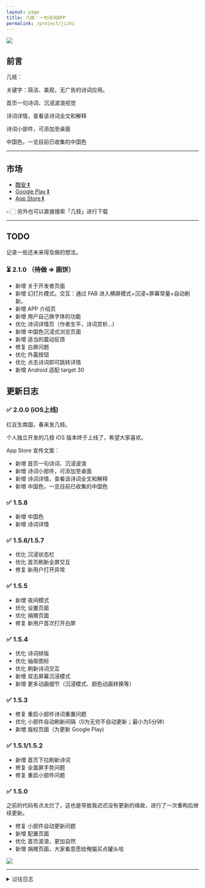 ```yaml
---
layout: page
title: 几枝：一句诗词APP
permalink: /project/jizhi
---
```


![](https://cdn.jsdelivr.net/gh/xcc3641/xcc3641.github.io@master/assets/images/jizhi.png)


## 前言

几枝：

关键字：简洁、美观，无广告的诗词应用。

首页一句诗词、沉浸波浪视觉

诗词详情，查看该诗词全文和解释

诗词小部件，可添加至桌面

中国色，一览目前已收集的中国色

---

## 市场

- [酷安 ⏬](https://www.coolapk.com/apk/248825)
- [Google Play ⏬](https://play.google.com/store/apps/details?id=com.hugo.jizhi)
- [App Store ⏬](https://apps.apple.com/us/app/%E5%87%A0%E6%9E%9D/id1552874203)

👉🏻 另外也可以直接搜索「几枝」进行下载

---

## TODO

记录一些还未来得及做的想法。

### ⏳ 2.1.0 （~~待做~~ => 画饼）

- 新增 关于开发者页面
- 新增 幻灯片模式。交互：通过 FAB  进入横屏模式+沉浸+屏幕常量+自动刷新。
- 新增 APP 介绍页
- 新增 用户自己换字体的功能
- 优化 诗词详情页（作者生平，诗词赏析...)
- 新增 中国色沉浸式浏览页面
- 新增 适当的震动反馈
- 修复 白屏问题
- 优化 外露按钮
- 优化 点击诗词即可跳转详情
- 新增 Android 适配 target 30

## 更新日志

### ✅ 2.0.0 (iOS上线)

红豆生南国，春来发几枝。

个人独立开发的几枝 iOS 版本终于上线了，希望大家喜欢。

App Store 宣传文案：

+ 新增 首页一句诗词、沉浸波浪
+ 新增 诗词小部件，可添加至桌面
+ 新增 诗词详情，查看该诗词全文和解释
+ 新增 中国色，一览目前已收集的中国色


### ✅ 1.5.8

- 新增 中国色
- 新增 诗词详情

### ✅ 1.5.6/1.5.7

- 优化 沉浸状态栏
- 优化 首页刷新全屏交互
- 修复 新用户打开异常

### ✅ 1.5.5

- 新增 夜间模式
- 优化 设置页面
- 优化 捐赠页面
- 修复 新用户首次打开白屏

### ✅ 1.5.4

- 优化 诗词排版
- 优化 抽屉图标
- 优化 刷新诗词交互
- 新增 双击屏幕沉浸模式
- 新增 更多动画细节（沉浸模式、颜色动画转换等）

### ✅ 1.5.3

- 修复 重启小部件诗词重置问题
- 优化 小部件自动刷新间隔（0为无穷不自动更新；最小为5分钟）
- 新增 版权页面（为更新 Google Play)

### ✅  1.5.1/1.5.2

- 新增 首页下拉刷新诗词
- 修复 全面屏手势问题
- 修复 重启小部件问题

### ✅  1.5.0

之前的代码有点太烂了，这也是导致我迟迟没有更新的缘故，进行了一次重构后继续更新。

- 修复 小部件自动更新问题
- 新增 配置页面
- 优化 首页波浪，更加自然
- 新增 捐赠页面，大家看意愿给俺猫买点罐头哈

![](https://cdn.jsdelivr.net/gh/xcc3641/xcc3641.github.io@master/assets/images/image_cat.png)

---

<details>
  <summary>过往日志</summary>

    <h3> ✅ 1.4.0</h3>
    <ul>
      <li>修复 自动刷新问题（保活后台的情况下，每一个小时更新一次）</li>
      <li>更新：从小部件进入 APP 不会自动刷新</li>
    </ul>  

    <h3> ✅ 1.3.0</h3>
    <ul>
      <li>新增 详情页</li>
      <li>修复 点击刷新卡顿</li>
    </ul>

    <h3> ✅ 1.2.0</h3>
    <ul>
      <li>新增 诗词的完整查看</li>
      <li>修复 点击刷新卡顿</li>
      <li>修复 崩溃问题</li>
    </ul>    

</details>
